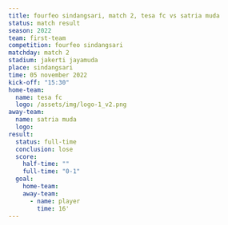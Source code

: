 ```yaml
---
title: fourfeo sindangsari, match 2, tesa fc vs satria muda
status: match result
season: 2022
team: first-team
competition: fourfeo sindangsari
matchday: match 2
stadium: jakerti jayamuda
place: sindangsari
time: 05 november 2022
kick-off: "15:30"
home-team:
  name: tesa fc
  logo: /assets/img/logo-1_v2.png
away-team:
  name: satria muda
  logo: 
result:
  status: full-time
  conclusion: lose
  score:
    half-time: ""
    full-time: "0-1"
  goal:
    home-team:
    away-team:
      - name: player
        time: 16'
---
```

